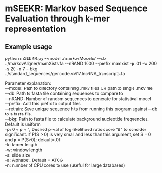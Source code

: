 # mSEEKR: Markov based Sequence Evaluation through k-mer representation

## Example usage
python mSEEKR.py  --model ./markovModels/ --db ../markovAligner/mamXists.fa --nRAND 1000 --prefix mamxist -p .01 -w 200 -s 20 -n 7 --bkg ../standard_sequences/gencode.vM17.lncRNA_transcripts.fa

Parameter explanation:<br/>
--model: Path to directory containing .mkv files OR path to single .mkv file<br/>
--db: Path to fasta file containing sequences to compare to<br/>
--nRAND: Number of random sequences to generate for statistical model<br/>
--prefix: Add this prefix to output files<br/>
--retrain: Save unique sequence hits from running this program against --db to a fasta file.<br/> 
--bkg: Path to fasta file to calculate background nucleotide frequencies. Default is uniform<br/>
-p: 0 < p < 1, Desired p-val of log-likelihood ratio score "S" to consider significant. If P(S > 0) is very small and less than this argument, set S = 0 and p = P(S>0); default=.01<br/>
-k: k-mer length<br/>
-w: window length<br/>
-s: slide size<br/>
-a: Alphabet. Default = ATCG<br/>
-n: number of CPU cores to use (useful for large databases)<br/>
